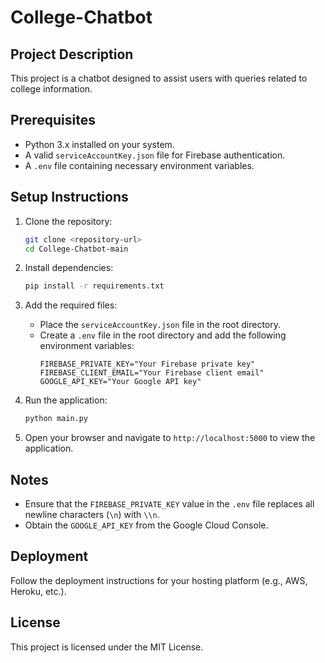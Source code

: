 # College-Chatbot

## Project Description
This project is a chatbot designed to assist users with queries related to college information.

## Prerequisites
- Python 3.x installed on your system.
- A valid `serviceAccountKey.json` file for Firebase authentication.
- A `.env` file containing necessary environment variables.

## Setup Instructions
1. Clone the repository:
   ```bash
   git clone <repository-url>
   cd College-Chatbot-main
   ```

2. Install dependencies:
   ```bash
   pip install -r requirements.txt
   ```

3. Add the required files:
   - Place the `serviceAccountKey.json` file in the root directory.
   - Create a `.env` file in the root directory and add the following environment variables:
     ```
     FIREBASE_PRIVATE_KEY="Your Firebase private key"
     FIREBASE_CLIENT_EMAIL="Your Firebase client email"
     GOOGLE_API_KEY="Your Google API key"
     ```

4. Run the application:
   ```bash
   python main.py
   ```

5. Open your browser and navigate to `http://localhost:5000` to view the application.

## Notes
- Ensure that the `FIREBASE_PRIVATE_KEY` value in the `.env` file replaces all newline characters (`\n`) with `\\n`.
- Obtain the `GOOGLE_API_KEY` from the Google Cloud Console.

## Deployment
Follow the deployment instructions for your hosting platform (e.g., AWS, Heroku, etc.).

## License
This project is licensed under the MIT License.